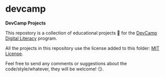 # devcamp
**DevCamp Projects**

This repostory is a collection of educational projects :blue_book: for the [DevCamp Digital Literacy](https://devcamp.es/fundamentos-de-programacion-digital-literacy/) program.

All the projects in this repository use the license added to this folder: [MIT License](https://github.com/iturriker/devcamp/blob/main/LICENSE.md).

Feel free to send any comments or suggestions about the code/style/whatever, they will be welcome! :smirk:.